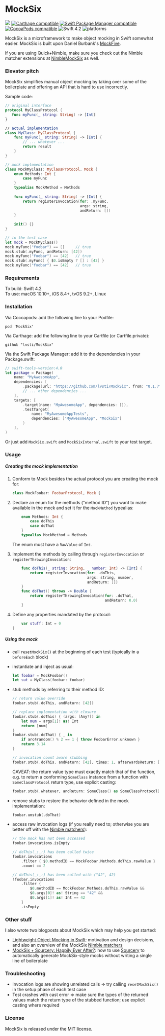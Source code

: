 # MockSix 

[![](https://api.travis-ci.org/lvsti/MockSix.svg?branch=master)](https://travis-ci.org/lvsti/MockSix)
[![Carthage compatible](https://img.shields.io/badge/Carthage-compatible-brightgreen.svg)](https://github.com/Carthage/Carthage)
[![Swift Package Manager compatible](https://img.shields.io/badge/Swift%20Package%20Manager-compatible-brightgreen.svg)](https://swift.org/package-manager/)
[![CocoaPods compatible](https://img.shields.io/cocoapods/v/MockSix.svg)](https://cocoapods.org/pods/MockSix)
![Swift 4.2](https://img.shields.io/badge/Swift-4.2-orange.svg)
![platforms](https://img.shields.io/badge/platforms-iOS%20%7C%20macOS%20%7C%20tvOS%20%7C%20Linux-lightgrey.svg)

MockSix is a microframework to make object mocking in Swift somewhat easier. MockSix is built upon Daniel Burbank's [MockFive](https://github.com/DeliciousRaspberryPi/MockFive).

If you are using Quick+Nimble, make sure you check out the Nimble matcher extensions at [NimbleMockSix](https://github.com/lvsti/NimbleMockSix) as well.

### Elevator pitch

MockSix simplifies manual object mocking by taking over some of the boilerplate and offering an API that is hard to use incorrectly.

Sample code:

```swift
// original interface
protocol MyClassProtocol {
   func myFunc(_ string: String) -> [Int]
}

// actual implementation
class MyClass: MyClassProtocol {
    func myFunc(_ string: String) -> [Int] {
        // ... whatever ...
        return result
    }
}

// mock implementation
class MockMyClass: MyClassProtocol, Mock {
    enum Methods: Int {
        case myFunc
    }    
    typealias MockMethod = Methods
    
    func myFunc(_ string: String) -> [Int] {
        return registerInvocation(for: .myFunc, 
                                  args: string, 
                                  andReturn: [])
    }
    
    init() {}
}

// in the test case
let mock = MockMyClass()
mock.myFunc("foobar") == []     // true
mock.stub(.myFunc, andReturn: [42])
mock.myFunc("foobar") == [42]   // true
mock.stub(.myFunc) { $0.isEmpty ? [] : [42] }
mock.myFunc("foobar") == [42]   // true
```

### Requirements

To build: Swift 4.2 <br/>
To use: macOS 10.10+, iOS 8.4+, tvOS 9.2+, Linux

### Installation

Via Cocoapods: add the following line to your Podfile:

```
pod 'MockSix'
```

Via Carthage: add the following line to your Cartfile (or Cartfile.private):

```
github "lvsti/MockSix"
```

Via the Swift Package Manager: add it to the dependencies in your Package.swift:

```swift
// swift-tools-version:4.0
let package = Package(
    name: "MyAwesomeApp",
    dependencies: [
        .package(url: "https://github.com/lvsti/MockSix", from: "0.1.7"),
        // ... other dependencies ...
    ],
    targets: [
        .target(name: "MyAwesomeApp", dependencies: []),
        .testTarget(
            name: "MyAwesomeAppTests",
            dependencies: ["MyAwesomeApp", "MockSix"]
        )
    ],
)
```

Or just add `MockSix.swift` and `MockSixInternal.swift` to your test target.

### Usage

##### Creating the mock implementation

1. Conform to Mock besides the actual protocol you are creating the mock for:

    ```swift
    class MockFoobar: FoobarProtocol, Mock {
    ```

2. Declare an enum for the methods ("method ID") you want to make available in the mock and set it for the `MockMethod` typealias:

    ```swift
        enum Methods: Int {
            case doThis
            case doThat
        }    
        typealias MockMethod = Methods
    ```
    
    The enum must have a `RawValue` of `Int`.

3. Implement the methods by calling through `registerInvocation` or `registerThrowingInvocation`:

    ```swift
        func doThis(_ string: String, _ number: Int) -> [Int] {
            return registerInvocation(for: .doThis, 
                                      args: string, number, 
                                      andReturn: [])
        }
        func doThat() throws -> Double {
            return registerThrowingInvocation(for: .doThat, 
                                              andReturn: 0.0)
        }
    ```
        
4. Define any properties mandated by the protocol:

    ```swift
        var stuff: Int = 0
    }
    ```

##### Using the mock

- call `resetMockSix()` at the beginning of each test (typically in a `beforeEach` block)

- instantiate and inject as usual:

    ```swift
    let foobar = MockFoobar()
    let sut = MyClass(foobar: foobar)
    ```
    
- stub methods by referring to their method ID:

    ```swift
    // return value override
    foobar.stub(.doThis, andReturn: [42])
    
    // replace implementation with closure
    foobar.stub(.doThis) { (args: [Any?]) in
        let num = args[1]! as! Int
        return [num]
    }
    foobar.stub(.doThat) { _ in
        if arc4random() % 2 == 1 { throw FoobarError.unknown }
        return 3.14
    }
    
    // invocation count aware stubbing
    foobar.stub(.doThis, andReturn: [42], times: 1, afterwardsReturn: [43])
    ```

    CAVEAT: the return value type must exactly match that of the function, e.g. to return a conforming `SomeClass` instance from a function with `SomeClassProtocol` return type, use explicit casting:
    
    ```swift
    foobar.stub(.whatever, andReturn: SomeClass() as SomeClassProtocol)
    ```

- remove stubs to restore the behavior defined in the mock implementation:

    ```swift
    foobar.unstub(.doThat)
    ```

- access raw invocation logs (if you really need to; otherwise you are better off with the [Nimble matchers](https://github.com/lvsti/NimbleMockSix)):

    ```swift
    // the mock has not been accessed
    foobar.invocations.isEmpty
    
    // doThis(_:_:) has been called twice
    foobar.invocations
        .filter { $0.methodID == MockFoobar.Methods.doThis.rawValue }
        .count == 2
    
    // doThis(_:_:) has been called with ("42", 42)
    !foobar.invocations
        .filter { 
            $0.methodID == MockFoobar.Methods.doThis.rawValue &&
            $0.args[0]! as! String == "42" &&
            $0.args[1]! as! Int == 42
        }
        .isEmpty
    ```

### Other stuff

I also wrote two blogposts about MockSix which may help you get started:

- [Lightweight Object Mocking in Swift](https://lvsti.github.io/cocoagrinder/2017/01/06/lightweight-object-mocking-in-swift.html): motivation and design decisions, and also an overview of the MockSix [Nimble matchers](https://github.com/lvsti/NimbleMockSix)
- [MockSix + Sourcery: Happily Ever After?](https://lvsti.github.io/cocoagrinder/2017/08/19/mocksix-sourcery.html): how to use [Sourcery](https://github.com/krzysztofzablocki/Sourcery) to automatically generate MockSix-style mocks without writing a single line of boilerplate

### Troubleshooting

- Invocation logs are showing unrelated calls => try calling `resetMockSix()` in the setup phase of each test case
- Test crashes with cast error => make sure the types of the returned values match the return type of the stubbed function; use explicit casting where required

### License

MockSix is released under the MIT license.